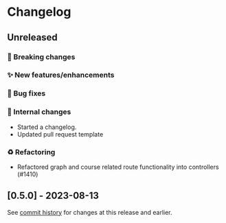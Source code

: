 # Changelog

## Unreleased

### 🚨 Breaking changes

### ✨ New features/enhancements

### 🐛 Bug fixes

### 🔧 Internal changes

- Started a changelog.
- Updated pull request template

### ♻️ Refactoring

- Refactored graph and course related route functionality into controllers (#1410)

## [0.5.0] - 2023-08-13

See [commit history](https://github.com/Courseography/courseography/commits/master/) for changes at this release and earlier.
